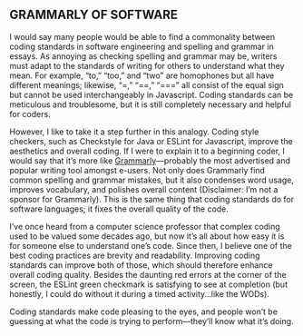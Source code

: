 ## GRAMMARLY OF SOFTWARE

I would say many people would be able to find a commonality between coding standards in software engineering and spelling and grammar in essays. As annoying as checking spelling and grammar may be, writers must adapt to the standards of writing for others to understand what they mean. For example, “to,” “too,” and “two” are homophones but all have different meanings; likewise, “=,” “==,” “===” all consist of the equal sign but cannot be used interchangeably in Javascript. Coding standards can be meticulous and troublesome, but it is still completely necessary and helpful for coders.

However, I like to take it a step further in this analogy. Coding style checkers, such as Checkstyle for Java or ESLint for Javascript, improve the aesthetics and overall coding. If I were to explain it to a beginning coder, I would say that it’s more like [Grammarly](https://www.grammarly.com/)––probably the most advertised and popular writing tool amongst e-users. Not only does Grammarly find common spelling and grammar mistakes, but it also condenses word usage, improves vocabulary, and polishes overall content (Disclaimer: I’m not a sponsor for Grammarly). This is the same thing that coding standards do for software languages; it fixes the overall quality of the code. 

I’ve once heard from a computer science professor that complex coding used to be valued some decades ago, but now it’s all about how easy it is for someone else to understand one’s code. Since then, I believe one of the best coding practices are brevity and readability. Improving coding standards can improve both of those, which should therefore enhance overall coding quality. Besides the daunting red errors at the corner of the screen, the ESLint green checkmark is satisfying to see at completion (but honestly, I could do without it during a timed activity…like the WODs). 

Coding standards make code pleasing to the eyes, and people won’t be guessing at what the code is trying to perform––they’ll know what it’s doing.

